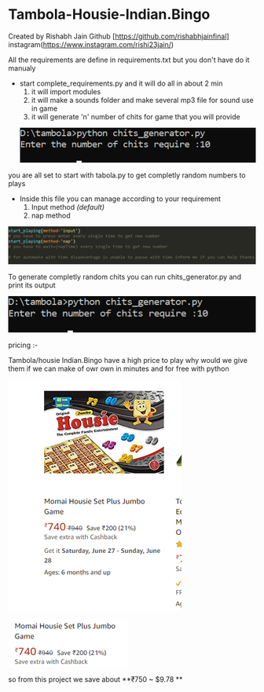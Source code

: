 # Tambola-Housie-Indian.Bingo
Created by Rishabh Jain Github [https://github.com/rishabhjainfinal] instagram(https://www.instagram.com/rishi23jain/)

All the requirements are define in requirements.txt
but you don't have do it manualy


- start complete_requirements.py and it will do all in about 2 min
    1. it will import modules
    2. it will make a sounds folder and make several mp3 file for sound use in game
    3. it will generate 'n' number of chits for game that you will provide 
    <p align="left">
         <img src=https://github.com/rishabhjainfinal/Tambola-Housie-Indian.Bingo/blob/master/readme%20requirement/chit%20generator.png >
   </p>
  

you are all set to start with tabola.py to get completly random numbers to plays
 - Inside this file you can manage according to your requirement 
    1. Input method *(default)*
    2. nap method
<p align="center">
  <img src=https://github.com/rishabhjainfinal/Tambola-Housie-Indian.Bingo/blob/master/readme%20requirement/info.png >
</p>

To generate completly random chits you can run chits_generator.py and print its output 
<p align="left">
     <img src=https://github.com/rishabhjainfinal/Tambola-Housie-Indian.Bingo/blob/master/readme%20requirement/chit%20generator.png >
</p>
  

pricing :-

Tambola/housie Indian.Bingo have a high price to play
why would we give them if we can make of owr own in minutes and for free with python

<p align="left">
  <img src=https://github.com/rishabhjainfinal/Tambola-Housie-Indian.Bingo/blob/master/readme%20requirement/Screenshot%20(42).png >
</p>

<p align="left">
  <img src=https://github.com/rishabhjainfinal/Tambola-Housie-Indian.Bingo/blob/master/readme%20requirement/cost.png>
</p>

so from this project we save about **₹750 ~ $9.78 **
